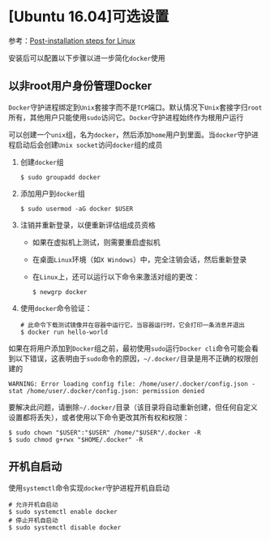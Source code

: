 
# [Ubuntu 16.04]可选设置

参考：[Post-installation steps for Linux](https://docs.docker.com/install/linux/linux-postinstall/)

安装后可以配置以下步骤以进一步简化`docker`使用

## 以非root用户身份管理Docker

`Docker`守护进程绑定到`Unix`套接字而不是`TCP`端口。默认情况下`Unix`套接字归`root`所有，其他用户只能使用`sudo`访问它。`Docker`守护进程始终作为根用户运行

可以创建一个`unix`组，名为`docker`，然后添加`home`用户到里面。当`docker`守护进程启动后会创建`Unix socket`访问`docker`组的成员

1. 创建`docker`组

    ```
    $ sudo groupadd docker
    ```

2. 添加用户到`docker`组

    ```
    $ sudo usermod -aG docker $USER
    ```

3. 注销并重新登录，以便重新评估组成员资格
    * 如果在虚拟机上测试，则需要重启虚拟机
    * 在桌面`Linux`环境（如`X Windows`）中，完全注销会话，然后重新登录
    * 在`Linux`上，还可以运行以下命令来激活对组的更改：

        ```
        $ newgrp docker 
        ````

4. 使用`docker`命令验证：

    ```
    # 此命令下载测试镜像并在容器中运行它。当容器运行时，它会打印一条消息并退出
    $ docker run hello-world
    ```

如果在将用户添加到`Docker`组之前，最初使用`sudo`运行`Docker cli`命令可能会看到以下错误，这表明由于`sudo`命令的原因，`~/.docker/`目录是用不正确的权限创建的

```
WARNING: Error loading config file: /home/user/.docker/config.json - stat /home/user/.docker/config.json: permission denied
```

要解决此问题，请删除`~/.docker/`目录（该目录将自动重新创建，但任何自定义设置都将丢失），或者使用以下命令更改其所有权和权限：

```
$ sudo chown "$USER":"$USER" /home/"$USER"/.docker -R
$ sudo chmod g+rwx "$HOME/.docker" -R
```

## 开机自启动

使用`systemctl`命令实现`docker`守护进程开机自启动

```
# 允许开机自启动
$ sudo systemctl enable docker
# 停止开机自启动
$ sudo systemctl disable docker
```

